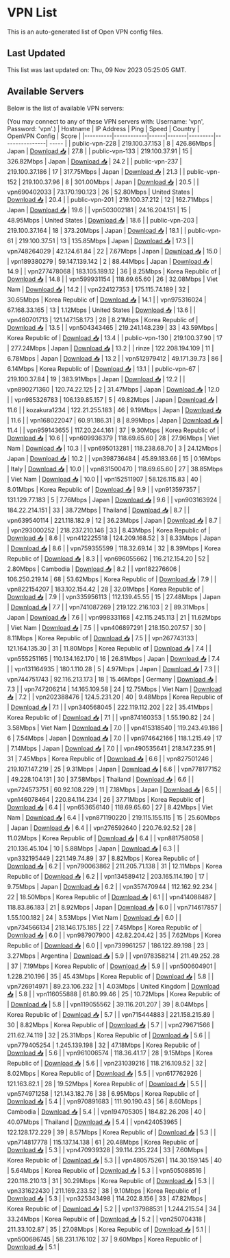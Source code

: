 # VPN List

This is an auto-generated list of Open VPN config files.

## Last Updated

This list was last updated on: Thu, 09 Nov 2023 05:25:05 GMT.

## Available Servers

Below is the list of available VPN servers:

(You may connect to any of these VPN servers with: Username: 'vpn', Password: 'vpn'.)
| Hostname | IP Address | Ping | Speed | Country | OpenVPN Config | Score |
|----------|------------|------|-------|---------|----------------| ----- |
| public-vpn-228 | 219.100.37.153 | 8 | 426.86Mbps | Japan | [Download 📥](./configs/server_0_JP.ovpn) | 27.8 |
| public-vpn-133 | 219.100.37.91 | 15 | 326.82Mbps | Japan | [Download 📥](./configs/server_1_JP.ovpn) | 24.2 |
| public-vpn-237 | 219.100.37.186 | 17 | 317.75Mbps | Japan | [Download 📥](./configs/server_2_JP.ovpn) | 21.3 |
| public-vpn-152 | 219.100.37.96 | 8 | 301.00Mbps | Japan | [Download 📥](./configs/server_3_JP.ovpn) | 20.5 |
| vpn690402033 | 73.170.190.123 | 26 | 52.80Mbps | United States | [Download 📥](./configs/server_4_US.ovpn) | 20.4 |
| public-vpn-201 | 219.100.37.212 | 12 | 162.71Mbps | Japan | [Download 📥](./configs/server_5_JP.ovpn) | 19.6 |
| vpn503002181 | 24.16.204.151 | 15 | 48.95Mbps | United States | [Download 📥](./configs/server_6_US.ovpn) | 18.6 |
| public-vpn-203 | 219.100.37.164 | 18 | 373.20Mbps | Japan | [Download 📥](./configs/server_7_JP.ovpn) | 18.1 |
| public-vpn-61 | 219.100.37.51 | 13 | 135.85Mbps | Japan | [Download 📥](./configs/server_8_JP.ovpn) | 17.3 |
| vpn748264029 | 42.124.61.84 | 22 | 7.67Mbps | Japan | [Download 📥](./configs/server_9_JP.ovpn) | 15.0 |
| vpn189380279 | 59.147.139.142 | 2 | 88.44Mbps | Japan | [Download 📥](./configs/server_10_JP.ovpn) | 14.9 |
| vpn277478068 | 183.105.189.12 | 36 | 8.25Mbps | Korea Republic of | [Download 📥](./configs/server_11_KR.ovpn) | 14.8 |
| vpn599931154 | 118.69.65.60 | 26 | 32.08Mbps | Viet Nam | [Download 📥](./configs/server_12_VN.ovpn) | 14.2 |
| vpn224127353 | 175.115.74.189 | 32 | 30.65Mbps | Korea Republic of | [Download 📥](./configs/server_13_KR.ovpn) | 14.1 |
| vpn975316024 | 67.168.33.165 | 13 | 1.12Mbps | United States | [Download 📥](./configs/server_14_US.ovpn) | 13.6 |
| vpn460701713 | 121.147.158.173 | 28 | 8.21Mbps | Korea Republic of | [Download 📥](./configs/server_15_KR.ovpn) | 13.5 |
| vpn504343465 | 219.241.148.239 | 33 | 43.59Mbps | Korea Republic of | [Download 📥](./configs/server_16_KR.ovpn) | 13.4 |
| public-vpn-130 | 219.100.37.90 | 17 | 277.24Mbps | Japan | [Download 📥](./configs/server_17_JP.ovpn) | 13.2 |
| rinze | 122.208.194.109 | 11 | 6.78Mbps | Japan | [Download 📥](./configs/server_18_JP.ovpn) | 13.2 |
| vpn512979412 | 49.171.39.73 | 86 | 6.14Mbps | Korea Republic of | [Download 📥](./configs/server_19_KR.ovpn) | 13.1 |
| public-vpn-67 | 219.100.37.84 | 19 | 383.91Mbps | Japan | [Download 📥](./configs/server_20_JP.ovpn) | 12.2 |
| vpn890271360 | 120.74.22.125 | 2 | 31.47Mbps | Japan | [Download 📥](./configs/server_21_JP.ovpn) | 12.0 |
| vpn985326783 | 106.139.85.157 | 5 | 49.82Mbps | Japan | [Download 📥](./configs/server_22_JP.ovpn) | 11.6 |
| kozakura1234 | 122.21.255.183 | 46 | 9.19Mbps | Japan | [Download 📥](./configs/server_23_JP.ovpn) | 11.6 |
| vpn168022047 | 60.91.186.31 | 8 | 8.99Mbps | Japan | [Download 📥](./configs/server_24_JP.ovpn) | 11.4 |
| vpn959143655 | 117.20.244.161 | 37 | 9.30Mbps | Korea Republic of | [Download 📥](./configs/server_25_KR.ovpn) | 10.6 |
| vpn609936379 | 118.69.65.60 | 28 | 27.96Mbps | Viet Nam | [Download 📥](./configs/server_26_VN.ovpn) | 10.3 |
| vpn695013281 | 118.238.68.70 | 3 | 24.12Mbps | Japan | [Download 📥](./configs/server_27_JP.ovpn) | 10.2 |
| vpn398736484 | 45.89.183.66 | 15 | 0.16Mbps | Italy | [Download 📥](./configs/server_28_IT.ovpn) | 10.0 |
| vpn831500470 | 118.69.65.60 | 27 | 38.85Mbps | Viet Nam | [Download 📥](./configs/server_29_VN.ovpn) | 10.0 |
| vpn152511907 | 58.126.115.83 | 40 | 8.01Mbps | Korea Republic of | [Download 📥](./configs/server_30_KR.ovpn) | 9.9 |
| vpn913597357 | 131.129.77.183 | 5 | 7.76Mbps | Japan | [Download 📥](./configs/server_31_JP.ovpn) | 9.6 |
| vpn903163924 | 184.22.214.151 | 33 | 38.72Mbps | Thailand | [Download 📥](./configs/server_32_TH.ovpn) | 8.7 |
| vpn639540114 | 221.118.182.9 | 12 | 36.23Mbps | Japan | [Download 📥](./configs/server_33_JP.ovpn) | 8.7 |
| vpn293000252 | 218.237.210.146 | 33 | 8.43Mbps | Korea Republic of | [Download 📥](./configs/server_34_KR.ovpn) | 8.6 |
| vpn412225518 | 124.209.168.52 | 3 | 8.33Mbps | Japan | [Download 📥](./configs/server_35_JP.ovpn) | 8.6 |
| vpn759355599 | 118.32.69.14 | 32 | 8.39Mbps | Korea Republic of | [Download 📥](./configs/server_36_KR.ovpn) | 8.3 |
| vpn696055662 | 116.212.154.20 | 52 | 2.80Mbps | Cambodia | [Download 📥](./configs/server_37_KH.ovpn) | 8.2 |
| vpn182276606 | 106.250.219.14 | 68 | 53.62Mbps | Korea Republic of | [Download 📥](./configs/server_38_KR.ovpn) | 7.9 |
| vpn822154207 | 183.102.154.42 | 28 | 32.01Mbps | Korea Republic of | [Download 📥](./configs/server_39_KR.ovpn) | 7.9 |
| vpn335956113 | 112.139.45.55 | 15 | 27.48Mbps | Japan | [Download 📥](./configs/server_40_JP.ovpn) | 7.7 |
| vpn741087269 | 219.122.216.103 | 2 | 89.31Mbps | Japan | [Download 📥](./configs/server_41_JP.ovpn) | 7.6 |
| vpn998331168 | 42.115.245.113 | 21 | 11.62Mbps | Viet Nam | [Download 📥](./configs/server_42_VN.ovpn) | 7.5 |
| vpn406897291 | 218.150.207.57 | 30 | 8.11Mbps | Korea Republic of | [Download 📥](./configs/server_43_KR.ovpn) | 7.5 |
| vpn267743133 | 121.164.135.30 | 31 | 11.80Mbps | Korea Republic of | [Download 📥](./configs/server_44_KR.ovpn) | 7.4 |
| vpn555251165 | 110.134.162.170 | 16 | 26.81Mbps | Japan | [Download 📥](./configs/server_45_JP.ovpn) | 7.4 |
| vpn131164935 | 180.1.110.28 | 5 | 4.97Mbps | Japan | [Download 📥](./configs/server_46_JP.ovpn) | 7.3 |
| vpn744751743 | 92.116.213.173 | 18 | 15.46Mbps | Germany | [Download 📥](./configs/server_47_DE.ovpn) | 7.3 |
| vpn747206214 | 14.165.109.58 | 24 | 12.75Mbps | Viet Nam | [Download 📥](./configs/server_48_VN.ovpn) | 7.2 |
| vpn202388476 | 124.5.231.20 | 40 | 9.48Mbps | Korea Republic of | [Download 📥](./configs/server_49_KR.ovpn) | 7.1 |
| vpn340568045 | 222.119.112.202 | 22 | 35.41Mbps | Korea Republic of | [Download 📥](./configs/server_50_KR.ovpn) | 7.1 |
| vpn874160353 | 1.55.190.82 | 24 | 3.58Mbps | Viet Nam | [Download 📥](./configs/server_51_VN.ovpn) | 7.0 |
| vpn415318540 | 119.243.49.186 | 6 | 7.54Mbps | Japan | [Download 📥](./configs/server_52_JP.ovpn) | 7.0 |
| vpn974642166 | 118.1.215.49 | 17 | 7.14Mbps | Japan | [Download 📥](./configs/server_53_JP.ovpn) | 7.0 |
| vpn490535641 | 218.147.235.91 | 31 | 7.45Mbps | Korea Republic of | [Download 📥](./configs/server_54_KR.ovpn) | 6.6 |
| vpn827501246 | 219.107.147.219 | 25 | 9.31Mbps | Japan | [Download 📥](./configs/server_55_JP.ovpn) | 6.6 |
| vpn778177152 | 49.228.104.131 | 30 | 37.58Mbps | Thailand | [Download 📥](./configs/server_56_TH.ovpn) | 6.6 |
| vpn724573751 | 60.92.108.229 | 11 | 7.18Mbps | Japan | [Download 📥](./configs/server_57_JP.ovpn) | 6.5 |
| vpn146078464 | 220.84.114.234 | 26 | 37.71Mbps | Korea Republic of | [Download 📥](./configs/server_58_KR.ovpn) | 6.4 |
| vpn653656140 | 118.69.65.60 | 27 | 8.42Mbps | Viet Nam | [Download 📥](./configs/server_59_VN.ovpn) | 6.4 |
| vpn871190220 | 219.115.155.115 | 15 | 25.60Mbps | Japan | [Download 📥](./configs/server_60_JP.ovpn) | 6.4 |
| vpn276592640 | 220.76.92.52 | 28 | 11.02Mbps | Korea Republic of | [Download 📥](./configs/server_61_KR.ovpn) | 6.4 |
| vpn881758058 | 210.136.45.104 | 10 | 5.88Mbps | Japan | [Download 📥](./configs/server_62_JP.ovpn) | 6.3 |
| vpn332195449 | 221.149.74.89 | 37 | 8.82Mbps | Korea Republic of | [Download 📥](./configs/server_63_KR.ovpn) | 6.2 |
| vpn790063862 | 211.205.71.138 | 31 | 12.11Mbps | Korea Republic of | [Download 📥](./configs/server_64_KR.ovpn) | 6.2 |
| vpn134589412 | 203.165.114.190 | 17 | 9.75Mbps | Japan | [Download 📥](./configs/server_65_JP.ovpn) | 6.2 |
| vpn357470944 | 112.162.92.234 | 22 | 18.50Mbps | Korea Republic of | [Download 📥](./configs/server_66_KR.ovpn) | 6.1 |
| vpn414088487 | 118.83.86.183 | 21 | 8.92Mbps | Japan | [Download 📥](./configs/server_67_JP.ovpn) | 6.0 |
| vpn714617857 | 1.55.100.182 | 24 | 3.53Mbps | Viet Nam | [Download 📥](./configs/server_68_VN.ovpn) | 6.0 |
| vpn734566134 | 218.146.175.185 | 22 | 7.45Mbps | Korea Republic of | [Download 📥](./configs/server_69_KR.ovpn) | 6.0 |
| vpn987907900 | 42.82.204.42 | 35 | 7.62Mbps | Korea Republic of | [Download 📥](./configs/server_70_KR.ovpn) | 6.0 |
| vpn739961257 | 186.122.89.198 | 23 | 3.27Mbps | Argentina | [Download 📥](./configs/server_71_AR.ovpn) | 5.9 |
| vpn978358214 | 211.49.252.28 | 37 | 7.19Mbps | Korea Republic of | [Download 📥](./configs/server_72_KR.ovpn) | 5.9 |
| vpn500604901 | 1.228.210.196 | 35 | 45.43Mbps | Korea Republic of | [Download 📥](./configs/server_73_KR.ovpn) | 5.8 |
| vpn726914971 | 89.23.106.232 | 1 | 4.03Mbps | United Kingdom | [Download 📥](./configs/server_74_GB.ovpn) | 5.8 |
| vpn116055888 | 61.80.99.46 | 25 | 10.72Mbps | Korea Republic of | [Download 📥](./configs/server_75_KR.ovpn) | 5.8 |
| vpn119055562 | 39.116.201.207 | 39 | 8.04Mbps | Korea Republic of | [Download 📥](./configs/server_76_KR.ovpn) | 5.7 |
| vpn715444883 | 221.158.215.89 | 30 | 8.82Mbps | Korea Republic of | [Download 📥](./configs/server_77_KR.ovpn) | 5.7 |
| vpn279671566 | 211.62.74.119 | 32 | 25.31Mbps | Korea Republic of | [Download 📥](./configs/server_78_KR.ovpn) | 5.6 |
| vpn779405254 | 1.245.139.198 | 32 | 47.18Mbps | Korea Republic of | [Download 📥](./configs/server_79_KR.ovpn) | 5.6 |
| vpn961006574 | 118.36.41.17 | 28 | 9.15Mbps | Korea Republic of | [Download 📥](./configs/server_80_KR.ovpn) | 5.6 |
| vpn231039216 | 118.216.109.52 | 32 | 8.02Mbps | Korea Republic of | [Download 📥](./configs/server_81_KR.ovpn) | 5.5 |
| vpn617762926 | 121.163.82.1 | 28 | 19.52Mbps | Korea Republic of | [Download 📥](./configs/server_82_KR.ovpn) | 5.5 |
| vpn574971258 | 121.143.182.76 | 38 | 6.95Mbps | Korea Republic of | [Download 📥](./configs/server_83_KR.ovpn) | 5.4 |
| vpn970891683 | 111.90.190.43 | 56 | 8.60Mbps | Cambodia | [Download 📥](./configs/server_84_KH.ovpn) | 5.4 |
| vpn194705305 | 184.82.26.208 | 40 | 40.07Mbps | Thailand | [Download 📥](./configs/server_85_TH.ovpn) | 5.4 |
| vpn424053965 | 122.128.172.229 | 39 | 8.57Mbps | Korea Republic of | [Download 📥](./configs/server_86_KR.ovpn) | 5.3 |
| vpn714817778 | 115.137.14.138 | 61 | 20.48Mbps | Korea Republic of | [Download 📥](./configs/server_87_KR.ovpn) | 5.3 |
| vpn470939328 | 39.114.235.224 | 33 | 7.60Mbps | Korea Republic of | [Download 📥](./configs/server_88_KR.ovpn) | 5.3 |
| vpn480575261 | 114.30.159.145 | 40 | 5.64Mbps | Korea Republic of | [Download 📥](./configs/server_89_KR.ovpn) | 5.3 |
| vpn505088516 | 220.118.210.13 | 31 | 30.29Mbps | Korea Republic of | [Download 📥](./configs/server_90_KR.ovpn) | 5.3 |
| vpn331622430 | 211.169.233.52 | 38 | 9.10Mbps | Korea Republic of | [Download 📥](./configs/server_91_KR.ovpn) | 5.3 |
| vpn325343498 | 114.202.8.156 | 33 | 47.82Mbps | Korea Republic of | [Download 📥](./configs/server_92_KR.ovpn) | 5.2 |
| vpn137988531 | 1.244.215.54 | 34 | 33.24Mbps | Korea Republic of | [Download 📥](./configs/server_93_KR.ovpn) | 5.2 |
| vpn250704318 | 211.33.102.87 | 35 | 27.08Mbps | Korea Republic of | [Download 📥](./configs/server_94_KR.ovpn) | 5.1 |
| vpn500686745 | 58.231.176.102 | 37 | 9.60Mbps | Korea Republic of | [Download 📥](./configs/server_95_KR.ovpn) | 5.1 |

